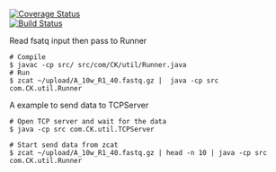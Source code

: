 [![Coverage Status](https://coveralls.io/repos/s4553711/socket-name-pipe/badge.svg)](https://coveralls.io/r/s4553711/socket-name-pipe)  
[![Build Status](https://travis-ci.org/s4553711/socket-name-pipe.svg?branch=master)](https://travis-ci.org/s4553711/socket-name-pipe) 

Read fsatq input then pass to Runner
```
# Compile
$ javac -cp src/ src/com/CK/util/Runner.java 
# Run
$ zcat ~/upload/A_10w_R1_40.fastq.gz |  java -cp src com.CK.util.Runner
```

A example to send data to TCPServer
```
# Open TCP server and wait for the data
$ java -cp src com.CK.util.TCPServer

# Start send data from zcat
$ zcat ~/upload/A_10w_R1_40.fastq.gz | head -n 10 | java -cp src com.CK.util.Runner
```
